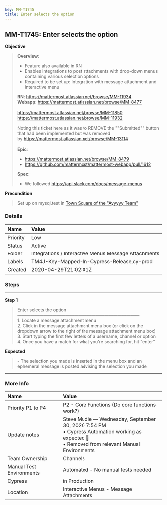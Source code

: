 ```yaml
---
key: MM-T1745
title: Enter selects the option
---
```


## MM-T1745: Enter selects the option

**Objective**

> <article><strong>Overview</strong>:<ul><li>Feature also available in RN</li><li>Enables integrations to post attachments with drop-down menus containing various selection options</li><li>Required to be set up: Integration with message attachment and interactive menu</li></ul><strong>RN</strong>:&nbsp;<a href="https://mattermost.atlassian.net/browse/MM-11934" rel="noopener noreferrer" target="_blank">https://mattermost.atlassian.net/browse/MM-11934</a><br><strong>Webapp</strong>:&nbsp;<a href="https://mattermost.atlassian.net/browse/MM-8477">https://mattermost.atlassian.net/browse/MM-8477</a><br><br><a href="https://mattermost.atlassian.net/browse/MM-11850" rel="noopener noreferrer" target="_blank">https://mattermost.atlassian.net/browse/MM-11850</a><br><a href="https://mattermost.atlassian.net/browse/MM-11932" rel="noopener noreferrer" target="_blank">https://mattermost.atlassian.net/browse/MM-11932</a><br><br>Noting this ticket here as it was to REMOVE the ""Submitted"" button that had been implemented but was removed by&nbsp;<a href="https://mattermost.atlassian.net/browse/MM-13114" rel="noopener noreferrer" target="_blank">https://mattermost.atlassian.net/browse/MM-13114</a><br><br><strong>Epic</strong>:<ul><li><a href="https://mattermost.atlassian.net/browse/MM-8479" rel="noopener noreferrer" target="_blank">https://mattermost.atlassian.net/browse/MM-8479</a></li><li><a href="https://github.com/mattermost/mattermost-webapp/pull/1612" rel="noopener noreferrer" target="_blank">https://github.com/mattermost/mattermost-webapp/pull/1612</a></li></ul><strong>Spec</strong>:<ul><li>We followed&nbsp;<a href="https://api.slack.com/docs/message-menus" rel="noopener noreferrer" target="_blank">https://api.slack.com/docs/message-menus</a></li></ul></article>

**Precondition**

> <article>Set up on mysql.test in <a href="https://mysql.test.mattermost.com/a-team/channels/town-square" rel="noopener noreferrer" target="_blank">Town Square of the "Ayyyyy Team"</a></article>

### Details

| Name     | Value                                                |
| :------- | :--------------------------------------------------- |
| Priority | Low                                                  |
| Status   | Active                                               |
| Folder   | Integrations / Interactive Menus Message Attachments |
| Labels   | TM4J-Key-Mapped-In-Cypress-Release,cy-prod           |
| Created  | 2020-04-29T21:02:01Z                                 |

### Steps

<hr/>

**Step 1**

> <article>Enter selects the option<br />&mdash;&mdash;&mdash;&mdash;&mdash;&mdash;&mdash;&mdash;&mdash;&mdash;&mdash;&mdash;&mdash;&mdash;&mdash;&mdash;&mdash;&mdash;&mdash;&mdash;&mdash;&mdash;&mdash;&mdash;&mdash;&mdash;&mdash;&mdash;<br />1. Locate a message attachment menu <br />2. Click in the message attachment menu box (or click on the dropdown arrow to the right of the message attachment menu box) <br />3. Start typing the first few letters of a username, channel or option<br />4. Once you have a match for what you're searching for, hit &quot;enter&quot;</article>

**Expected**

> <article>- The selection you made is inserted in the menu box and an ephemeral message is posted advising the selection you made</article>

<hr/>

### More Info

| Name                     | Value                                                                                                                                            |
| :----------------------- | :----------------------------------------------------------------------------------------------------------------------------------------------- |
| Priority P1 to P4        | P2 - Core Functions (Do core functions work?)                                                                                                    |
| Update notes             | Steve Mudie — Wednesday, September 30, 2020 7:54 PM<br>• Cypress Automation working as expected 🎉<br>• Removed from relevant Manual Environments |
| Team Ownership           | Channels                                                                                                                                         |
| Manual Test Environments | Automated - No manual tests needed                                                                                                               |
| Cypress                  | in Production                                                                                                                                    |
| Location                 | Interactive Menus - Message Attachments                                                                                                          |
